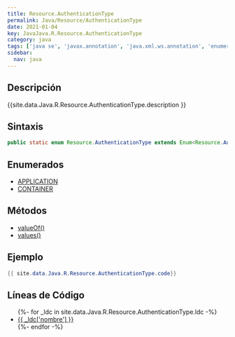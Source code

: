 ```yaml
---
title: Resource.AuthenticationType
permalink: Java/Resource/AuthenticationType
date: 2021-01-04
key: JavaJava.R.Resource.AuthenticationType
category: java
tags: ['java se', 'javax.annotation', 'java.xml.ws.annotation', 'enumerado java', 'Java 1.0']
sidebar: 
  nav: java
---
```


## Descripción
{{site.data.Java.R.Resource.AuthenticationType.description }}

## Sintaxis
~~~java
public static enum Resource.AuthenticationType extends Enum<Resource.AuthenticationType>
~~~

## Enumerados
* [APPLICATION](/Java/Resource/AuthenticationType/APPLICATION)
* [CONTAINER](/Java/Resource/AuthenticationType/CONTAINER)

## Métodos
* [valueOf()](/Java/Resource/AuthenticationType/valueOf)
* [values()](/Java/Resource/AuthenticationType/values)

## Ejemplo
~~~java
{{ site.data.Java.R.Resource.AuthenticationType.code}}
~~~

## Líneas de Código
<ul>
{%- for _ldc in site.data.Java.R.Resource.AuthenticationType.ldc -%}
   <li>
       <a href="{{_ldc['url'] }}">{{ _ldc['nombre'] }}</a>
   </li>
{%- endfor -%}
</ul>
